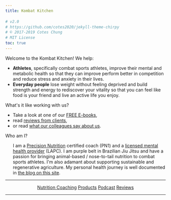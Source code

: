 ```yaml
---
title: Kombat Kitchen

# v2.0
# https://github.com/cotes2020/jekyll-theme-chirpy
# © 2017-2019 Cotes Chung
# MIT License
toc: true
---
```


<style>
.expando {
  display: none;
}
.expando:target {
  display: block;
}
</style>

Welcome to the Kombat Kitchen!  We help:

<ul>
    <li><strong>Athletes</strong>, specifically combat sports athletes, improve their mental and metabolic health so that they can improve perform better in competition and reduce stress and anxiety in their lives.</li>
    <li><strong>Everyday people</strong> lose weight without feeling deprived and build strength and energy to rediscover your vitality so that you can feel like food is your friend and live an active life you enjoy.</li>
</ul>

What's it like working with us?

<ul>
    <li>Take a look at one of our <a href="https://kombat-kitchen.square.site/shop/e-books/4">FREE E-books</a>, </li>
    <li>read <a href="#reviews">reviews from clients</a>, </li>
    <li>or read <a href="{% post_url 2020-09-24-change-maker-abilities %}">what our colleagues say about us</a>.</li>
</ul>

Who am I?

<ul style="list-style-type: none">
    <li>
        I am a <a href="https://www.precisionnutrition.com/certified-coach-directory">Precision Nutrition</a> certified coach (PN1) and a <a href="http://verify.sos.ga.gov/verification/">licensed mental health provider</a> (LAPC).  I am purple belt in Brazilian Jiu Jitsu and have a passion for bringing animal-based / nose-to-tail nutrition to combat sports athletes.  I'm also adamant about supporting sustainable and regenerative agriculture.  My personal health journey is well documented in <a href="/">the blog on this site</a>.
    </li>
</ul>

---

<p style="text-align: center">
    <a class="btn" href="https://kombat-kitchen-store.weeblysite.com/product/coaching/16?cp=true&sa=true&sbp=false&q=false">Nutrition Coaching</a>
    <a class="btn" href="#products">Products</a>
    <a class="btn" href="https://castbox.fm/ch/2937016">Podcast</a>
    <a class="btn" href="#reviews">Reviews</a>
</p>

---

<!-- hidden sections -->

<ul id="products" class="expando" style="list-style-type: none">
    <li>
        <strong>Heart & Soil Supplements</strong>
        <br>
        <img src="/assets/img/icon_heartandsoil5.png" style="float: right; width: 40%; height: auto">
        <br>
        Freeze dried beef organ supplements made from grass-fed, grass-finished, <a href="https://heartandsoil.co/pages/land-regeneration">regeneratively raised cattle</a> that provide <a href="https://heartandsoil.co/pages/nose-to-tail">nose-to-tail nutrition</a> on the go and on the run.  Beef organs provide a range of benefits from improving athletic performance and libido, to immune and digestive function, to joint health and mood.  <code>Save 10%</code> with the code <code>savagezen10</code>.
        <br>
        <a class="btn" href="https://heartandsoil.co">Shop Now</a>
        <hr>
    </li>
    <li>
        <strong>Tru Beef</strong>
        <br>
        <img src="/assets/img/icon_trubeef.jpg" style="float: right; width: 40%; height: auto">
        <br>
        Tru Beef provides grass-fed, pasture-raised beef that is 100% USDA certified organic and utilizes sustainable, <a href="https://truorganicbeef.com/pages/trubeef-is-carbon-neutral">carbon-neutral</a> farming practices.  They are also part of the Global Animal Partnership.  <code>Save $25</code> using the link / button below.
        <br>
        <a class="btn" title="save 10% with code: savagezen10" href="http://trubeeftruorganicb.refr.cc/austinh">Shop Now</a>
        <hr>
    </li>
    <li>
        <strong>Flyby Electrolytes</strong>
        <br>
        <img src="/assets/img/icon_flyby.png" style="float: right; width: 40%; height: auto">
        <br>
        Flyby offers a great tasting, all-natural electrolyte supplement that is about 3x as concentrated as commercial sport's drinks at about half the cost.  The powder mix contains no fillers and no extra "vitamins", just the electrolytes you want and need.  Best of all, it's low sodium, so you can add salt as your training or the weather demands.
        <br>
        <a class="btn" title="save $25 using this link" href="https://www.flyby.co/?rfsn=4562479.acaf32">Shop Now</a>
        <hr>
    </li>
    <li>
        <strong>Submission Shark Apparel</strong>
        <br>
        <img src="/assets/img/icon_submissionshark.png" style="float: right; width: 40%; height: auto">
        <br>
        <code>Coming Soon!</code>
    </li>
</ul>

<ul id="reviews" class="expando" style="list-style-type: none">
  <strong style="text-align: center">Reviews</strong>
  <br>
  <br>
  {% for review in site.reviews %}
    <li>
      <code>{{ review.content }}</code>
      {{ review.name }}
      <hr>
    </li>
  {% endfor %}
</ul>

